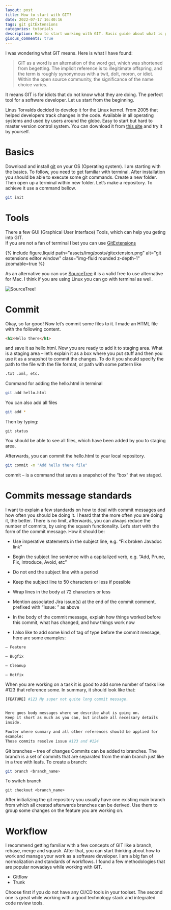 ```yaml
---
layout: post
title: How to start with GIT?
date: 2022-07-17 16:40:16
tags: git gitExtensions
categories: tutorials
description: How to start working with GIT. Basic guide about what is git and how you utilise it for version control.
giscus_comments: true
---
```


I was wondering what GIT means. Here is what I have found:

> GIT as a word is an alternation of the word get, which was shortened from begetting.
> The implicit reference is to illegitimate offspring,
> and the term is roughly synonymous with a twit, dolt, moron, or idiot. Within the open source community, the significance of the name choice varies.

It means GIT is for idiots that do not know what they are doing. The perfect tool for a software developer. Let us start from the beginning.

Linus Torvalds decided to develop it for the Linux kernel. From 2005 that helped developers track changes in the code. Available in all operating systems and used by users around the globe. Easy to start but hard to master version control system. You can download it from [this site](https://git-scm.com/downloads) and try it by yourself.

# Basics

Download and install [git](https://git-scm.com/downloads) on your OS (Operating system).
I am starting with the basics. To follow, you need to get familiar with terminal.
After installation you should be able to execute some git commands.
Create a new folder. Then open up a terminal within new folder.
Let’s make a repository. To achieve it use a command bellow.

```bash
git init
```

# Tools

There a few GUI (Graphical User Interface) Tools, which can help you geting into GIT.  
If you are not a fan of terminal I bet you can use [GitExtensions](https://gitextensions.github.io/)

<div class="col-sm mt-3 mt-md-0">
    {% include figure.liquid path="assets/img/posts/gitextension.png" alt="git extensions editor window" class="img-fluid rounded z-depth-1" zoomable=true %}
</div>

As an alternative you can use [SourceTree](https://www.sourcetreeapp.com/) it is a valid free to use alternative for Mac. I think if you are using Linux you can go with terminal as well.

![SourceTree!](https://wac-cdn.atlassian.com/dam/jcr:580c367b-c240-453d-aa18-c7ced44324f9/hero-mac-screenshot.png?cdnVersion=651)

# Commit

Okay, so far good! Now let’s commit some files to it. I made an HTML file with the following content.

```html
<h1>Hello there</h1>
```

and save it as hello.html. Now you are ready to add it to staging area.
What is a staging area – let’s explain it as a box where you put stuff and then you use it as a snapshot to commit the changes.
To do it you should specify the path to the file with the file format, or path with some pattern like

```bash
.txt .xml, etc.
```

Command for adding the hello.html in terminal

```bash
git add hello.html
```

You can also add all files

```bash
git add *
```

Then by typing:

```
git status
```

You should be able to see all files, which have been added by you to staging area.

Afterwards, you can commit the hello.html to your local repository.

```bash
git commit -m "Add hello there file"
```

commit – is a command that saves a snapshot of the “box” that we staged.

# Commits message standards

I want to explain a few standards on how to deal with commit messages and how often you should be doing it. I heard that the more often you are doing it, the better. There is no limit, afterwards, you can always reduce the number of commits, by using the squash functionality. Let’s start with the form of the commit message. How it should be:

- Use imperative statements in the subject line, e.g. “Fix broken Javadoc link”

- Begin the subject line sentence with a capitalized verb, e.g. “Add, Prune, Fix, Introduce, Avoid, etc”

- Do not end the subject line with a period

- Keep the subject line to 50 characters or less if possible

- Wrap lines in the body at 72 characters or less

- Mention associated Jira issue(s) at the end of the commit comment, prefixed with “Issue: ” as above

- In the body of the commit message, explain how things worked before this commit, what has changed, and how things work now

- I also like to add some kind of tag of type before the commit message, here are some examples:

```bash
– Feature

– Bugfix

– Cleanup

– Hotfix
```

When you are working on a task it is good to add some number of tasks like #123 that reference some. In summary, it should look like that:

```bash
[FEATURE] #123 My super not quite long commit message.


Here goes body messages where we describe what is going on.
Keep it short as much as you can, but include all necessary details
inside.

Footer where summary and all other references should be applied for
example:
Those commits resolve issue #123 and #124
```

Git branches – tree of changes
Commits can be added to branches. The branch is a set of commits that are separated from the main branch just like in a tree with leafs. To create a branch:

```bash
git branch <branch_name>
```

To switch branch

```
git checkout <branch_name>
```

After initializing the git repository you usually have one existing main branch from which all created afterwards branches can be derived. Use them to group some changes on the feature you are working on.

# Workflow

I recommend getting familiar with a few concepts of GIT like a branch, rebase, merge and squash. After that, you can start thinking about how to work and manage your work as a software developer. I am a big fan of normalization and standards of workflows. I found a few methodologies that are popular nowadays while working with GIT.

- Gitflow
- Trunk

Choose first if you do not have any CI/CD tools in your toolset. The second one is great while working with a good technology stack and integrated code review tools.
